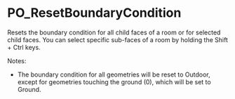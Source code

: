 # PO_ResetBoundaryCondition

Resets the boundary condition for all child faces of a room or for selected child faces. You can select specific sub-faces of a room by holding the Shift + Ctrl keys.

Notes:
- The boundary condition for all geometries will be reset to Outdoor, except for geometries touching the ground (0), which will be set to Ground.

